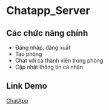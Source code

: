 # Chatapp_Server
## Các chức năng chính
* Đăng nhập, đăng xuất
* Tạo phòng
* Chat với cá thành viên trong phòng
* Cập nhật thông tin cá nhân
## Link Demo
[ChatApp](http://chat-app-client.surge.sh/)
